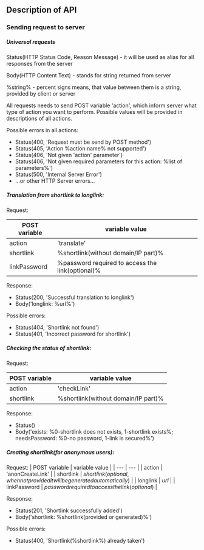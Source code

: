 ## Description of API

### Sending request to server

##### Universal requests
Status(HTTP Status Code, Reason Message) - it will be used as alias for all responses from the server

Body(HTTP Content Text) - stands for string returned from server

%string% - percent signs means, that value between them is a string, provided by client or server

All requests needs to send POST variable 'action', which inform server what type of action you want to perform. Possible values will be provided in descriptions of all actions.

Possible errors in all actions:
- Status(400, 'Request must be send by POST method')
- Status(405, 'Action %action name% not supported')
- Status(406, 'Not given 'action' parameter')
- Status(406, 'Not given required parameters for this action: %list of parameters%')
- Status(500, 'Internal Server Error')
- ...or other HTTP Server errors...

##### Translation from shortlink to longlink:

Request:

| POST variable | variable value |
| --- | --- |
| action | 'translate' |
| shortlink | %shortlink(without domain/IP part)% |
| linkPassword | %password required to access the link(optional)% |

Response:
- Status(200, 'Successful translation to longlink')
- Body('longlink: %url%')

Possible errors:
- Status(404, 'Shortlink not found')
- Status(401, 'Incorrect password for shortlink')

##### Checking the status of shortlink:
Request:

| POST variable | variable value |
| --- | --- |
| action | 'checkLink' |
| shortlink | %shortlink(without domain/IP part)% |

Response:
- Status()
- Body('exists: %0-shortlink does not exists, 1-shortlink exists%; needsPassword: %0-no password, 1-link is secured%')

##### Creating shortlink(for anonymous users):
Request:
| POST variable | variable value |
| --- | --- |
| action | 'anonCreateLink' |
| shortlink | $shortlink(optional, when not provided it will be generated automatically)$ |
| longlink | $url$ |
| linkPassword | $password required to access the link(optional)$ |

Response:
- Status(201, 'Shortlink successfully added')
- Body('shortlink: %shortlink(provided or generated)%')

Possible errors:
- Status(400, 'Shortlink(%shortlink%) already taken')